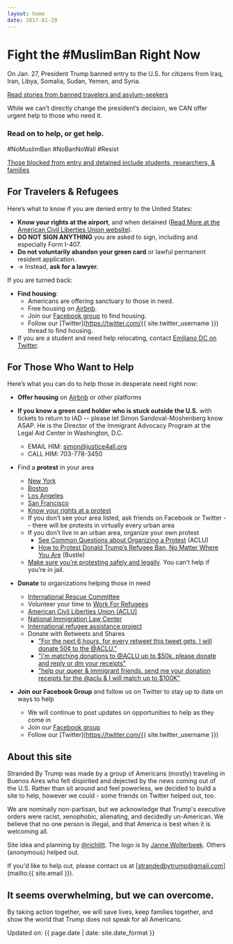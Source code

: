 ```yaml
---
layout: home
date: 2017-01-29
---
```

# Fight the #MuslimBan Right Now

On Jan. 27, President Trump banned entry to the U.S. for citizens from Iraq, Iran, Libya, Somalia, Sudan, Yemen, and Syria.

<p class="center-link">
  <a href="https://www.nytimes.com/2017/01/28/us/us-immigration-ban.html?pagewanted=all">Read stories from banned travelers and asylum-seekers</a>
</p>
While we can’t directly change the president’s decision, we CAN offer urgent help to those who need it.

### Read on to help, or get help.
\#NoMuslimBan #NoBanNoWall #Resist

<p class="center-link">
  <a href="https://www.nytimes.com/2017/01/28/us/refugees-detained-at-us-airports-prompting-legal-challenges-to-trumps-immigration-order.html?pagewanted=all">Those blocked from entry and detained include students, researchers, & families</a>
</p>


## For Travelers & Refugees

Here’s what to know if you are denied entry to the United States:

  * **Know your rights at the airport**, and when detained ([Read More at the American Civil Liberties Union website](https://www.aclu.org/know-your-rights)).
  * **DO NOT SIGN ANYTHING** you are asked to sign, including and especially Form I-407.
  * **Do not voluntarily abandon your green card** or lawful permanent resident application.
  * → Instead, **ask for a lawyer.**

If you are turned back:

  * **Find housing**:
    * Americans are offering sanctuary to those in need.
    * Free housing on [Airbnb](https://twitter.com/bchesky/status/825517729251684352).
    * Join our [Facebook group](https://www.facebook.com/groups/155248034975170/) to find housing.
    * Follow our [Twitter](https://twitter.com/{{ site.twitter_username }}) thread to find housing.
  * If you are a student and need help relocating, contact [Emiliano DC on Twitter](https://twitter.com/emilianodc_/status/825450701367148545).

## For Those Who Want to Help

Here’s what you can do to help those in desperate need right now:

  * **Offer housing** on [Airbnb](https://www.airbnb.com/disaster) or other platforms
  * **If you know a green card holder who is stuck outside the U.S.** with tickets to return to IAD -- please let Simon Sandoval-Moshenberg know ASAP. He is the Director of the Immigrant Advocacy Program at the Legal Aid Center in Washington, D.C.
    * EMAIL HIM: simon@justice4all.org
    * CALL HIM: 703-778-3450

  * Find a **protest** in your area
    * [New York](http://pix11.com/2017/01/28/protesters-gather-at-jfk-airports-terminal-4-after-refugees-detained-following-trumps-immigration-ban/)
    * [Boston](https://www.facebook.com/events/1808560036070492/)
    * [Los Angeles](https://www.facebook.com/events/390044374684230/)
    * [San Francisco](https://www.facebook.com/events/1851001951851194)
    * [Know your rights at a protest](https://www.aclu.org/sites/default/files/field_pdf_file/kyr_protests.pdf)
    * If you don’t see your area listed, ask friends on Facebook or Twitter -- there will be protests in virtually every urban area
    * If you don’t live in an urban area, organize your own protest
      * [See Common Questions about Organizing a Protest](https://www.aclunc.org/our-work/know-your-rights/free-speech-protests-demonstrations) (ACLU)
      * [How to Protest Donald Trump’s Refugee Ban, No Matter Where You Are](https://www.bustle.com/p/how-to-protest-donald-trumps-refugee-ban-no-matter-where-you-are-33783) (Bustle)
    * [Make sure you’re protesting safely and legally](http://lifehacker.com/how-to-protest-safely-and-legally-5859590). You can’t help if you’re in jail.
  * **Donate** to organizations helping those in need
    * [International Rescue Committee](https://help.rescue.org/donate/refugees-need-urgent-support?ms=gs_ppc_onex_inaug17_es_170112&initialms=gs_ppc_onex_inaug17_es_170112&gclid=CMHut-Ww5tECFdm3wAodiUAPXw)
    * Volunteer your time to [Work For Refugees](https://www.globalcitizen.org/en/content/refugees-workforrefugees-worldvision-newzealand/)
    * [American Civil Liberties Union (ACLU)](https://action.aclu.org/secure/he-discriminated-we-sued)
    * [National Immigration Law Center](https://nilc.z2systems.com/np/clients/nilc/donation.jsp?campaign=15)
    * [International refugee assistance project](https://irap.urbanjustice.org/civicrm/contribute/transact?reset=1&id=13)
    * Donate with Retweets and Shares
      * ["For the next 6 hours, for every retweet this tweet gets, I will donate 50¢ to the @ACLU."](https://twitter.com/pacdude/status/825537340072402944)
      * ["i'm matching donations to @ACLU up to  $50k. please donate and reply or dm your receipts"](https://twitter.com/dhof/status/825525689533227008)
      * ["help our queer & immigrant friends. send me your donation receipts for the @aclu & I will match up to $100K"](https://twitter.com/Sia/status/825459576036220929)
  * **Join our Facebook Group** and follow us on Twitter to stay up to date on ways to help
    * We will continue to post updates on opportunities to help as they come in
    * Join our [Facebook group](https://www.facebook.com/groups/155248034975170/)
    * Follow our [Twitter](https://twitter.com/{{ site.twitter_username }})

## About this site

Stranded By Trump was made by a group of Americans (mostly) traveling in Buenos Aires who felt dispirited and dejected by the news coming out of the U.S. Rather than sit around and feel powerless, we decided to build a site to help, however we could - some friends on Twitter helped out, too.

We are nominally non-partisan, but we acknowledge that Trump's executive orders were racist, xenophobic, alienating, and decidedly un-American. We believe that no one person is illegal, and that America is best when it is welcoming all.

Site idea and planning by [@richlitt](https://twitter.com/richlitt). The logo is by [Janne Wolterbeek](http://www.waldbach.nl/). Others (anonymous) helped out.

If you'd like to help out, please contact us at [strandedbytrump@gmail.com](mailto:{{ site.email }}).

<h2 class="final-thought">It seems overwhelming, but we can overcome.</h2>
<p class="final-thought">
  By taking action together, we will save lives, keep families together, and show the world that Trump does not speak for all Americans.
</p>

<span>Updated on: {{ page.date | date: site.date_format }}</span>

